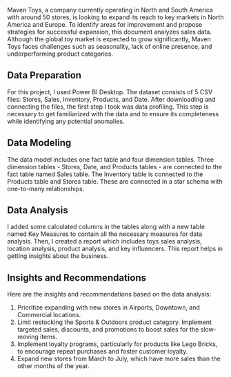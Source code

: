 Maven Toys, a company currently operating in North and South America with around 50 stores, is looking to expand its reach to key markets in North America and Europe. To identify areas for improvement and propose strategies for successful expansion, this document analyzes sales data. Although the global toy market is expected to grow significantly, Maven Toys faces challenges such as seasonality, lack of online presence, and underperforming product categories.

## Data Preparation
For this project, I used Power BI Desktop. The dataset consists of 5 CSV files: Stores, Sales, Inventory, Products, and Date. After downloading and connecting the files, the first step I took was data profiling. This step is necessary to get familiarized with the data and to ensure its completeness while identifying any potential anomalies.

## Data Modeling
The data model includes one fact table and four dimension tables. Three dimension tables - Stores, Date, and Products tables - are connected to the fact table named Sales table. The Inventory table is connected to the Products table and Stores table. These are connected in a star schema with one-to-many relationships.

## Data Analysis
I added some calculated columns in the tables along with a new table named Key Measures to contain all the necessary measures for data analysis. Then, I created a report which includes toys sales analysis, location analysis, product analysis, and key influencers. This report helps in getting insights about the business.

## Insights and Recommendations
Here are the insights and recommendations based on the data analysis:
1. Prioritize expanding with new stores in Airports, Downtown, and Commercial locations.
2. Limit restocking the Sports & Outdoors product category. Implement targeted sales, discounts, and promotions to boost sales for the slow-moving items.
3. Implement loyalty programs, particularly for products like Lego Bricks, to encourage repeat purchases and foster customer loyalty.
4. Expand new stores from March to July, which have more sales than the other months of the year.
